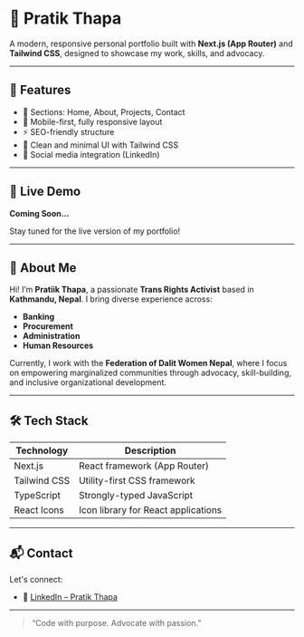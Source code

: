 
# 🌟 Pratik Thapa 

A modern, responsive personal portfolio built with **Next.js (App Router)** and **Tailwind CSS**, designed to showcase my work, skills, and advocacy.

---

## 🚀 Features

- 📄 Sections: Home, About, Projects, Contact
- 📱 Mobile-first, fully responsive layout
- ⚡ SEO-friendly structure
- 🎨 Clean and minimal UI with Tailwind CSS
- 🔗 Social media integration (LinkedIn)

---

## 🔗 Live Demo

**Coming Soon...**

Stay tuned for the live version of my portfolio!

---

## 👤 About Me

Hi! I’m **Pratiik Thapa**, a passionate **Trans Rights Activist** based in **Kathmandu, Nepal**. I bring diverse experience across:

- **Banking**
- **Procurement**
- **Administration**
- **Human Resources**

Currently, I work with the **Federation of Dalit Women Nepal**, where I focus on empowering marginalized communities through advocacy, skill-building, and inclusive organizational development.

---

## 🛠 Tech Stack

| Technology     | Description                         |
|----------------|-------------------------------------|
| Next.js        | React framework (App Router)        |
| Tailwind CSS   | Utility-first CSS framework         |
| TypeScript     | Strongly-typed JavaScript           |
| React Icons    | Icon library for React applications |

---

## 📬 Contact

Let's connect:

- 💼 [LinkedIn – Pratik Thapa](https://www.linkedin.com/in/pratiik-thapa-502876205/)

---

> “Code with purpose. Advocate with passion.”

